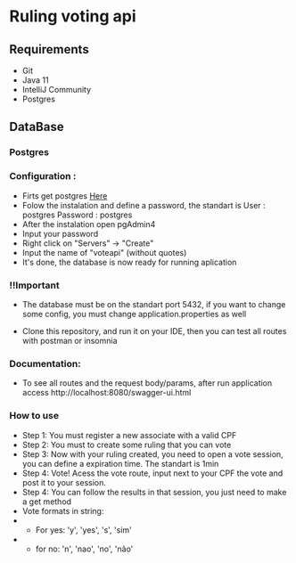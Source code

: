 # Ruling voting api

## Requirements

* Git
* Java 11
* IntelliJ Community
* Postgres

## DataBase

### Postgres
### Configuration : 
* Firts get postgres [Here](https://www.postgresql.org/download/)
* Folow the instalation and define a password, the standart is User : postgres Password : postgres
* After the instalation open pgAdmin4 
* Input your password
* Right click on "Servers" -> "Create" 
* Input the name of "voteapi" (without quotes)
* It's done, the database is now ready for running aplication 

### !!Important 
- The database must be on the standart port 5432, if you want to change some config, you must change application.properties as well 

- Clone this repository, and run it on your IDE, then you can test all routes with postman or insomnia

### Documentation: 
- To see all routes and the request body/params, after run application access http://localhost:8080/swagger-ui.html

### How to use 
* Step 1: You must register a new associate with a valid CPF
* Step 2: You must to create some ruling that you can vote
* Step 3: Now with your ruling created, you need to open a vote session, you can define a expiration time. The standart is 1min
* Step 4: Vote! Acess the vote route, input next to your CPF the vote and post it to your session.
* Step 4: You can follow the results in that session, you just need to make a get method
* Vote formats in string:
 * * For yes: 'y', 'yes', 's', 'sim'
 * * for no: 'n', 'nao', 'no', 'não'
